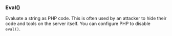 ### Eval()

Evaluate a string as PHP code. This is often used by an attacker to hide their code and tools on the server itself. You can configure PHP to disable `eval()`.
